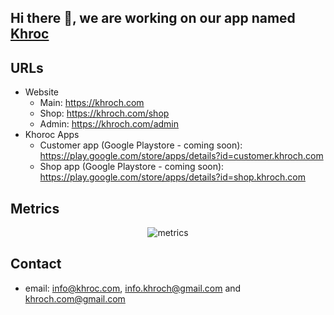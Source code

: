 ## Hi there 👋, we are working on our app named [Khroc](https://khroc.com)

## URLs

- Website
  - Main: <https://khroch.com>
  - Shop: <https://khroch.com/shop>
  - Admin: <https://khroch.com/admin>
- Khoroc Apps
  - Customer app (Google Playstore - coming soon): <https://play.google.com/store/apps/details?id=customer.khroch.com>
  - Shop app (Google Playstore - coming soon): <https://play.google.com/store/apps/details?id=shop.khroch.com>

## Metrics

<p align="center">
  <img src="https://github.com/khroc/.github/blob/main/profile/metrics.svg" alt="metrics" />
</p>

## Contact

- email: <info@khroc.com>, <info.khroch@gmail.com> and <khroch.com@gmail.com>

